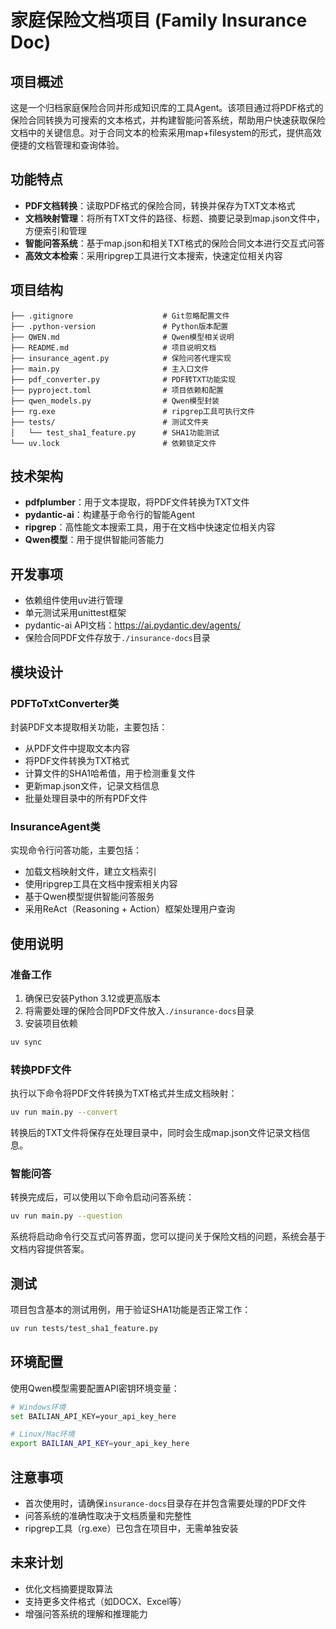 # 家庭保险文档项目 (Family Insurance Doc)

## 项目概述
这是一个归档家庭保险合同并形成知识库的工具Agent。该项目通过将PDF格式的保险合同转换为可搜索的文本格式，并构建智能问答系统，帮助用户快速获取保险文档中的关键信息。对于合同文本的检索采用map+filesystem的形式，提供高效便捷的文档管理和查询体验。

## 功能特点

- **PDF文档转换**：读取PDF格式的保险合同，转换并保存为TXT文本格式
- **文档映射管理**：将所有TXT文件的路径、标题、摘要记录到map.json文件中，方便索引和管理
- **智能问答系统**：基于map.json和相关TXT格式的保险合同文本进行交互式问答
- **高效文本检索**：采用ripgrep工具进行文本搜索，快速定位相关内容

## 项目结构

```
├── .gitignore                    # Git忽略配置文件
├── .python-version               # Python版本配置
├── QWEN.md                       # Qwen模型相关说明
├── README.md                     # 项目说明文档
├── insurance_agent.py            # 保险问答代理实现
├── main.py                       # 主入口文件
├── pdf_converter.py              # PDF转TXT功能实现
├── pyproject.toml                # 项目依赖和配置
├── qwen_models.py                # Qwen模型封装
├── rg.exe                        # ripgrep工具可执行文件
├── tests/                        # 测试文件夹
│   └── test_sha1_feature.py      # SHA1功能测试
└── uv.lock                       # 依赖锁定文件
```

## 技术架构

- **pdfplumber**：用于文本提取，将PDF文件转换为TXT文件
- **pydantic-ai**：构建基于命令行的智能Agent
- **ripgrep**：高性能文本搜索工具，用于在文档中快速定位相关内容
- **Qwen模型**：用于提供智能问答能力

## 开发事项

- 依赖组件使用uv进行管理
- 单元测试采用unittest框架
- pydantic-ai API文档：https://ai.pydantic.dev/agents/
- 保险合同PDF文件存放于`./insurance-docs`目录

## 模块设计

### PDFToTxtConverter类
封装PDF文本提取相关功能，主要包括：
- 从PDF文件中提取文本内容
- 将PDF文件转换为TXT格式
- 计算文件的SHA1哈希值，用于检测重复文件
- 更新map.json文件，记录文档信息
- 批量处理目录中的所有PDF文件

### InsuranceAgent类
实现命令行问答功能，主要包括：
- 加载文档映射文件，建立文档索引
- 使用ripgrep工具在文档中搜索相关内容
- 基于Qwen模型提供智能问答服务
- 采用ReAct（Reasoning + Action）框架处理用户查询

## 使用说明

### 准备工作

1. 确保已安装Python 3.12或更高版本
2. 将需要处理的保险合同PDF文件放入`./insurance-docs`目录
3. 安装项目依赖

```bash
uv sync
```

### 转换PDF文件

执行以下命令将PDF文件转换为TXT格式并生成文档映射：

```bash
uv run main.py --convert
```

转换后的TXT文件将保存在处理目录中，同时会生成map.json文件记录文档信息。

### 智能问答

转换完成后，可以使用以下命令启动问答系统：

```bash
uv run main.py --question
```

系统将启动命令行交互式问答界面，您可以提问关于保险文档的问题，系统会基于文档内容提供答案。

## 测试

项目包含基本的测试用例，用于验证SHA1功能是否正常工作：

```bash
uv run tests/test_sha1_feature.py
```

## 环境配置

使用Qwen模型需要配置API密钥环境变量：

```bash
# Windows环境
set BAILIAN_API_KEY=your_api_key_here

# Linux/Mac环境
export BAILIAN_API_KEY=your_api_key_here
```

## 注意事项

- 首次使用时，请确保`insurance-docs`目录存在并包含需要处理的PDF文件
- 问答系统的准确性取决于文档质量和完整性
- ripgrep工具（rg.exe）已包含在项目中，无需单独安装

## 未来计划

- 优化文档摘要提取算法
- 支持更多文件格式（如DOCX、Excel等）
- 增强问答系统的理解和推理能力
